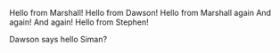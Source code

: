Hello from Marshall!
Hello from Dawson!
Hello from Marshall again
And again!
And again!
Hello from Stephen!


Dawson says hello
Siman? 

